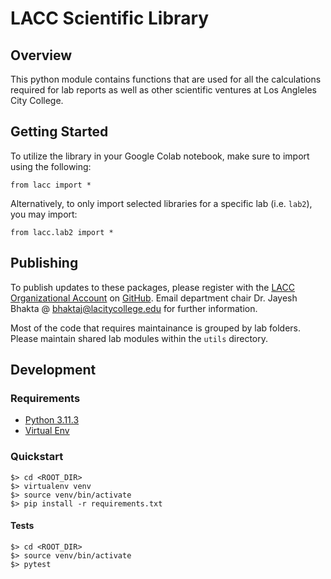 # LACC Scientific Library

## Overview

This python module contains functions that are used for all the calculations required for lab reports as well as other
scientific ventures at Los Angleles City College.

## Getting Started

To utilize the library in your Google Colab notebook, make sure to import using the following:

```
from lacc import *
```

Alternatively, to only import selected libraries for a specific lab (i.e. `lab2`), you may import:

```
from lacc.lab2 import *
```



## Publishing

To publish updates to these packages, please register with the [LACC Organizational Account](https://github.com/la-edu) on [GitHub](https://github.com/). Email department chair Dr. Jayesh Bhakta @ [bhaktaj@lacitycollege.edu](mailto:bhaktaj@lacitycollege.edu) for further information.

Most of the code that requires maintainance is grouped by lab folders. Please maintain shared lab modules within the `utils` directory.

## Development

### Requirements

* [Python 3.11.3](https://www.python.org/downloads/release/python-3113/)
* [Virtual Env](https://virtualenv.pypa.io/en/latest/installation.html)

### Quickstart

```
$> cd <ROOT_DIR>
$> virtualenv venv
$> source venv/bin/activate
$> pip install -r requirements.txt
```

#### Tests

```
$> cd <ROOT_DIR>
$> source venv/bin/activate
$> pytest
```
